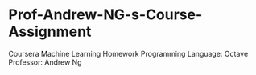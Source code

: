 # Prof-Andrew-NG-s-Course-Assignment

Coursera Machine Learning Homework
Programming Language: Octave
Professor: Andrew Ng

